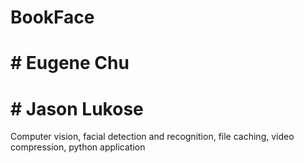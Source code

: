 # BookFace

# # Eugene Chu
# # Jason Lukose
Computer vision, facial detection and recognition, file caching, video compression, python application
